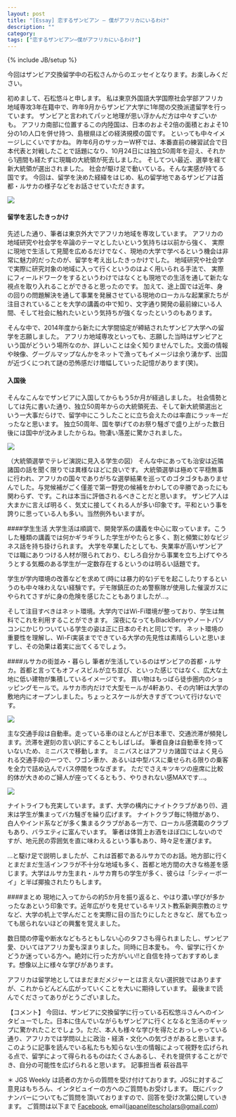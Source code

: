 ```yaml
---
layout: post
title: "[Essay] 恋するザンビアン — 僕がアフリカにいるわけ"
description: ""
category: 
tags: ["恋するザンビアン—僕がアフリカにいるわけ"]
---
```

{% include JB/setup %}

今回はザンビア交換留学中の石松さんからのエッセイとなります。お楽しみください。初めまして、石松悠斗と申します。私は東京外国語大学国際社会学部アフリカ地域専攻3年在籍中で、昨年9月からザンビア大学に1年間の交換派遣留学を行っています。ザンビアと言われてパッと地理が思い浮かんだ方は中々すごいかも。アフリカ南部に位置するこの内陸国は、日本のおよそ2倍の面積とおよそ10分の1の人口を併せ持つ、島根県ほどの経済規模の国です。といっても中々イメージしにくいですかね。昨年6月のサッカーW杯では、本番直前の練習試合で日本代表と対戦したことで話題になり、10月24日には独立50周年を迎え、それから1週間も経たずに現職の大統領が死去しました。そしてつい最近、選挙を経て新大統領が選出されました。社会が駆け足で動いている。そんな実感が持てる国です。今回は、留学を決めた経緯をはじめ、私の留学地であるザンビアは首都・ルサカの様子などをお話させていただきます。![]({{site.url}}/assets/uploads/16/children.jpg)#### 留学を志したきっかけ先述した通り、筆者は東京外大でアフリカ地域を専攻しています。アフリカの地域研究や社会学を卒論のテーマとしたいという気持ちは以前から強く、実際に現地で生活して見聞を広めるだけでなく、現地の大学で学べるという機会は非常に魅力的だったのが、留学を考え出したきっかけでした。地域研究や社会学で実際に研究対象の地域に入って行くというのはよく用いられる手法で、実際にフィールドワークをするというわけではなくとも現地での生活を通して新たな視点を取り入れることができると思ったのです。加えて、途上国では近年、身の回りの問題解決を通して事業を発展させている現地のローカルな起業家たちが注目されていることを大学の講義の中で知り、文字通り開発の最前線にいる人間、そして社会に触れたいという気持ちが強くなったというのもあります。そんな中で、2014年度から新たに大学間協定が締結されたザンビア大学への留学を志願しました。アフリカ地域専攻といっても、志願した当時はザンビアという国がどういう場所なのか、詳しいことは全く知りませんでした。文面の情報や映像、グーグルマップなんかをネットで漁ってもイメージは余り湧かず、出国が近づくにつれて謎の恐怖感だけ増幅していった記憶があります(笑)。#### 入国後そんなこんなでザンビアに入国してからもう5か月が経過しました。社会情勢としては先に書いた通り、独立50周年からの大統領死去、そして新大統領選出という一大事だらけで、留学中にこうしたことに立ち会えたのは率直にラッキーだったなと思います。独立50周年、国を挙げてのお祭り騒ぎで盛り上がった数日後には国中が沈みましたからね。物凄い落差に驚かされました。

![]({{site.url}}/assets/uploads/16/president.jpg)
（大統領選挙でテレビ演説に見入る学生の図）そんな中にあっても治安は近隣諸国の話を聞く限りでは異様なほどに良いです。大統領選挙は極めて平穏無事に行われ、アフリカの国々でありがちな選挙結果を巡ってのゴタゴタもありませんでした。与党候補がごく僅差で第一野党の候補をかわしての辛勝であったにも関わらず、です。これは本当に評価されるべきことだと思います。ザンビア人は大まかに言えば明るく、気丈に接してくれる人が多い印象です。平和という事を誇りに思っている人も多い。当然例外もいますが。####学生生活大学生活は順調で、開発学系の講義を中心に取っています。こうした種類の講義では何かギラギラした学生がやたらと多く、割と頻繁に妙なビジネス話を持ち掛けられます。大学を卒業したとしても、失業率が高いザンビアでは職にありつける人材が限られており、むしろ自分から事業を立ち上げてやろうとする気概のある学生が一定数存在するというのは明るい話題です。学生が学内環境の改善などを求めて(時には暴力的な)デモを起こしたりするというのも中々味わえない経験です。デモ隊鎮圧のため警察隊が使用した催涙ガスにやられてさすがに身の危険を感じたこともありましたが…。そして注目すべきはネット環境。大学内ではWi-Fi環境が整っており、学生は無料でこれを利用することができます。深夜になってもBlackBerryやノートパソコンにかじりついている学生の姿は正に日本のそれと同じです。ネット環境の重要性を理解し、Wi-Fi実装までできている大学の先見性は素晴らしいと思いますし、その効果は着実に出てくるでしょう。####ルサカの街並み・暮らし筆者が生活しているのはザンビアの首都・ルサカ。首都と言ってもオフィスビルが立ち並び、といった感じではなく、広大な土地に低い建物が集積しているイメージです。買い物はもっぱら徒歩圏内のショッピングモールで。ルサカ市内だけで大型モールが4軒あり、その内1軒は大学の敷地内にオープンしました。ちょっとスケールが大きすぎてついて行けないです。

![]({{site.url}}/assets/uploads/16/corridor.jpg)主な交通手段は自動車。走っている車のほとんどが日本車で、交通渋滞が頻発します。渋滞を遅刻の言い訳にすることもしばしば。筆者自身は自動車を持っていないため、ミニバスで移動します。ミニバスとはアフリカ諸国ではよく見られる交通手段の一つで、ワゴン車か、あるいは中型バスに乗せられる限りの乗客を全力で詰め込んでバス停間をつなぎます。ただでさえキツキツの座席に比較的体が大きめのご婦人が座ってくるともう、やりきれない感MAXです…。

![]({{site.url}}/assets/uploads/16/shop.jpg)ナイトライフも充実しています。まず、大学の構内にナイトクラブがあり(!)、週末は学生が集まってバカ騒ぎを繰り広げます。ナイトクラブ毎に特徴があり、白人やインド系などが多く集まるクラブがある一方で、ローカル感満載のクラブもあり、バラエティに富んでいます。筆者は体質上お酒をほぼ口にしないのですが、地元民の雰囲気を直に味わえるという事もあり、時々足を運びます。…と駆け足で説明しましたが、これは首都であるルサカでのお話。地方部に行くとまだまだ生活インフラが不十分な地域も多く、首都と地方間の大きな格差を感じます。大学はルサカ生まれ・ルサカ育ちの学生が多く、彼らは「シティーボーイ」と半ば揶揄されたりもします。####まとめ現地に入ってからの約5か月を振り返ると、やはり濃い学びが多かったなあという印象です。近年広がりを見せているキリスト教系新興宗教のミサなど、大学の机上で学んだことを実際に目の当たりにしたときなど、居ても立っても居られないほどの興奮を覚えました。数日間の停電や断水などもろともしない心のタフさも得られましたし、ザンビア愛、ひいてはアフリカ愛も深まりました。同時に日本愛も。今、留学に行くかどうか迷っている方へ。絶対に行った方がいい!!と自信を持っておすすめします。想像以上に様々な学びがあります。アフリカは留学地としてはまだまだメジャーとは言えない選択肢ではありますが、これからどんどん広がっていくことを大いに期待しています。最後まで読んでくださってありがとうございました。【コメント】今回は、ザンビアに交換留学に行っている石松悠斗さんへのインタビューでした。日本に住んでいながらもザンビアに行くとなると生活のギャップに驚かれたことでしょう。ただ、本人も様々な学びを得たとおっしゃっている通り、アフリカでは学問以上に政治・経済・文化への気づきがあると思います。このように記事を読んでいる私たちも知らない生の情報によって視野を広げられる点で、留学によって得られるものはたくさんあるし、それを提供することができ、自分の可能性を広げられると思います。記事担当者 萩谷昌平＊	JGS Weekly は読者の方からの質問を受け付けております。JGSに対するご意見はもちろん、インタビュイーの方へのご質問もお受けします。 既にバックナンバーについてもご質問を頂いておりますので、回答を受け次第公開していきます。 ご質問は以下まで [Facebook](http://www.facebook.com/Japanese.Global.Scholars), email([japanelitescholars@gmail.com](mailto:japanelitescholars@gmail.com))